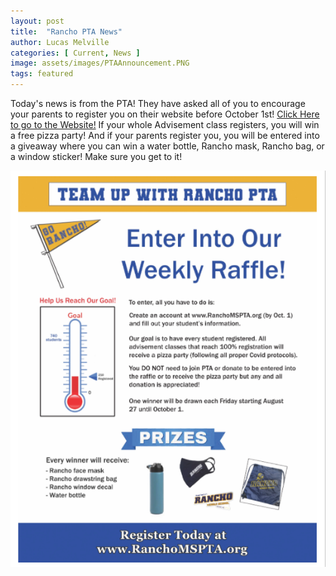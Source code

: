 ```yaml
---
layout: post
title:  "Rancho PTA News"
author: Lucas Melville
categories: [ Current, News ]
image: assets/images/PTAAnnouncement.PNG
tags: featured
---
```


Today's news is from the PTA! They have asked all of you to encourage your parents to register you on their website before October 1st! [Click Here to go to the Website!](https://www.ranchomspta.org/programs/raffle) 
 If your whole Advisement class registers, you will win a free pizza party! And if your parents register you, you will be entered into a giveaway where you can win a water bottle, 
  Rancho mask, Rancho bag, or a window sticker! Make sure you get to it!
 
 
 ![PNG](assets/images/PTAAnnouncement.PNG)
